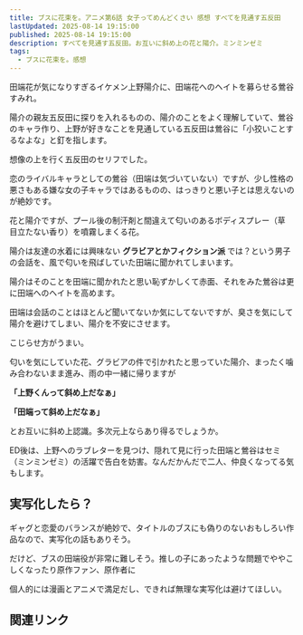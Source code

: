 ```yaml
---
title: ブスに花束を。アニメ第6話 女子ってめんどくさい 感想 すべてを見通す五反田
lastUpdated: 2025-08-14 19:15:00
published: 2025-08-14 19:15:00
description: すべてを見通す五反田。お互いに斜め上の花と陽介。ミンミンゼミ
tags:
  - ブスに花束を。感想
---
```


田端花が気になりすぎるイケメン上野陽介に、田端花へのヘイトを募らせる鶯谷すみれ。

陽介の親友五反田に探りを入れるものの、陽介のことをよく理解していて、鶯谷のキャラ作り、上野が好きなことを見通している五反田は鶯谷に「小狡いことするなよな」と釘を指します。

想像の上を行く五反田のセリフでした。

恋のライバルキャラとしての鶯谷（田端は気づいていない）ですが、少し性格の悪さもある嫌な女の子キャラではあるものの、はっきりと悪い子とは思えないのが絶妙です。

花と陽介ですが、プール後の制汗剤と間違えて匂いのあるボディスプレー（草 目立たない香り）を噴霧しまくる花。

陽介は友達の水着には興味ない **グラビアとかフィクション派** では？という男子の会話を、風で匂いを飛ばしていた田端に聞かれてしまいます。

陽介はそのことを田端に聞かれたと思い恥ずかしくて赤面、それをみた鶯谷は更に田端へのヘイトを高めます。

田端は会話のことはほとんど聞いてないか気にしてないですが、臭さを気にして陽介を避けてしまい、陽介を不安にさせます。

こじらせ方がうまい。

匂いを気にしていた花、グラビアの件で引かれたと思っていた陽介、まったく噛み合わないまま進み、雨の中一緒に帰りますが

**「上野くんって斜め上だなぁ」**

**「田端って斜め上だなぁ」**

とお互いに斜め上認識。多次元上ならあり得るでしょうか。


ED後は、上野へのラブレターを見つけ、隠れて見に行った田端と鶯谷はセミ（ミンミンゼミ）の活躍で告白を妨害。なんだかんだで二人、仲良くなってる気もします。

## 実写化したら？
ギャグと恋愛のバランスが絶妙で、タイトルのブスにも偽りのないおもしろい作品なので、実写化の話もありそう。

だけど、ブスの田端役が非常に難しそう。推しの子にあったような問題でややこしくなったり原作ファン、原作者に

個人的には漫画とアニメで満足だし、できれば無理な実写化は避けてほしい。


## 関連リンク
<!--@include: ../parts/busunihanatabawo-link.md-->
